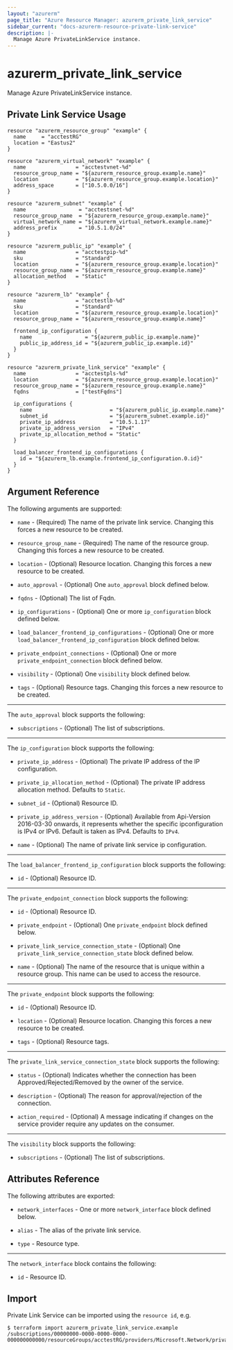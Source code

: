 ```yaml
---
layout: "azurerm"
page_title: "Azure Resource Manager: azurerm_private_link_service"
sidebar_current: "docs-azurerm-resource-private-link-service"
description: |-
  Manage Azure PrivateLinkService instance.
---
```


# azurerm_private_link_service

Manage Azure PrivateLinkService instance.


## Private Link Service Usage

```hcl
resource "azurerm_resource_group" "example" {
  name     = "acctestRG"
  location = "Eastus2"
}

resource "azurerm_virtual_network" "example" {
  name                = "acctestvnet-%d"
  resource_group_name = "${azurerm_resource_group.example.name}"
  location            = "${azurerm_resource_group.example.location}"
  address_space       = ["10.5.0.0/16"]
}

resource "azurerm_subnet" "example" {
  name                 = "acctestsnet-%d"
  resource_group_name  = "${azurerm_resource_group.example.name}"
  virtual_network_name = "${azurerm_virtual_network.example.name}"
  address_prefix       = "10.5.1.0/24"
}

resource "azurerm_public_ip" "example" {
  name                = "acctestpip-%d"
  sku                 = "Standard"
  location            = "${azurerm_resource_group.example.location}"
  resource_group_name = "${azurerm_resource_group.example.name}"
  allocation_method   = "Static"
}

resource "azurerm_lb" "example" {
  name                = "acctestlb-%d"
  sku                 = "Standard"
  location            = "${azurerm_resource_group.example.location}"
  resource_group_name = "${azurerm_resource_group.example.name}"

  frontend_ip_configuration {
    name                 = "${azurerm_public_ip.example.name}"
    public_ip_address_id = "${azurerm_public_ip.example.id}"
  }
}

resource "azurerm_private_link_service" "example" {
  name                = "acctestpls-%d"
  location            = "${azurerm_resource_group.example.location}"
  resource_group_name = "${azurerm_resource_group.example.name}"
  fqdns               = ["testFqdns"]

  ip_configurations {
    name                         = "${azurerm_public_ip.example.name}"
    subnet_id                    = "${azurerm_subnet.example.id}"
    private_ip_address           = "10.5.1.17"
    private_ip_address_version   = "IPv4"
    private_ip_allocation_method = "Static"
  }

  load_balancer_frontend_ip_configurations {
    id = "${azurerm_lb.example.frontend_ip_configuration.0.id}"
  }
}
```

## Argument Reference

The following arguments are supported:

* `name` - (Required) The name of the private link service. Changing this forces a new resource to be created.

* `resource_group_name` - (Required) The name of the resource group. Changing this forces a new resource to be created.

* `location` - (Optional) Resource location. Changing this forces a new resource to be created.

* `auto_approval` - (Optional) One `auto_approval` block defined below.

* `fqdns` - (Optional) The list of Fqdn.

* `ip_configurations` - (Optional) One or more `ip_configuration` block defined below.

* `load_balancer_frontend_ip_configurations` - (Optional) One or more `load_balancer_frontend_ip_configuration` block defined below.

* `private_endpoint_connections` - (Optional) One or more `private_endpoint_connection` block defined below.

* `visibility` - (Optional) One `visibility` block defined below.

* `tags` - (Optional) Resource tags. Changing this forces a new resource to be created.

---

The `auto_approval` block supports the following:

* `subscriptions` - (Optional) The list of subscriptions.

---

The `ip_configuration` block supports the following:

* `private_ip_address` - (Optional) The private IP address of the IP configuration.

* `private_ip_allocation_method` - (Optional) The private IP address allocation method. Defaults to `Static`.

* `subnet_id` - (Optional) Resource ID.

* `private_ip_address_version` - (Optional) Available from Api-Version 2016-03-30 onwards, it represents whether the specific ipconfiguration is IPv4 or IPv6. Default is taken as IPv4. Defaults to `IPv4`.

* `name` - (Optional) The name of private link service ip configuration.

---

The `load_balancer_frontend_ip_configuration` block supports the following:

* `id` - (Optional) Resource ID.

---

The `private_endpoint_connection` block supports the following:

* `id` - (Optional) Resource ID.

* `private_endpoint` - (Optional) One `private_endpoint` block defined below.

* `private_link_service_connection_state` - (Optional) One `private_link_service_connection_state` block defined below.

* `name` - (Optional) The name of the resource that is unique within a resource group. This name can be used to access the resource.


---

The `private_endpoint` block supports the following:

* `id` - (Optional) Resource ID.

* `location` - (Optional) Resource location. Changing this forces a new resource to be created.

* `tags` - (Optional) Resource tags.

---

The `private_link_service_connection_state` block supports the following:

* `status` - (Optional) Indicates whether the connection has been Approved/Rejected/Removed by the owner of the service.

* `description` - (Optional) The reason for approval/rejection of the connection.

* `action_required` - (Optional) A message indicating if changes on the service provider require any updates on the consumer.

---

The `visibility` block supports the following:

* `subscriptions` - (Optional) The list of subscriptions.

## Attributes Reference

The following attributes are exported:

* `network_interfaces` - One or more `network_interface` block defined below.

* `alias` - The alias of the private link service.

* `type` - Resource type.


---

The `network_interface` block contains the following:

* `id` - Resource ID.

## Import

Private Link Service can be imported using the `resource id`, e.g.

```shell
$ terraform import azurerm_private_link_service.example /subscriptions/00000000-0000-0000-0000-000000000000/resourceGroups/acctestRG/providers/Microsoft.Network/privateLinkServices/
```
